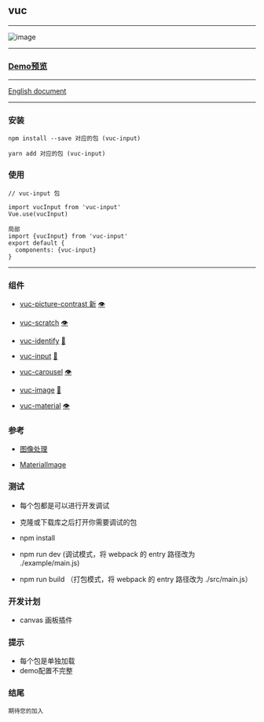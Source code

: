 ## vuc

---

![image](https://github.com/loo41/vuc/blob/master/doc/canvas.gif)

---

### [Demo预览](http://vuc.tianchenyong.top)

---

[English document](https://github.com/loo41/vuc/blob/master/README.md)

---

### 安装
```
npm install --save 对应的包 (vuc-input)

yarn add 对应的包 (vuc-input)
```

### 使用
```
// vuc-input 包

import vucInput from 'vuc-input'
Vue.use(vucInput)

局部
import {vucInput} from 'vuc-input'
export default {
  components: {vuc-input}
}
```

---

### 组件

- [vuc-picture-contrast 新](https://github.com/loo41/vuc/tree/master/package/vuc-picture-contrast) [👁️](http://vuc.tianchenyong.top/#/pictureC)

- [vuc-scratch](https://github.com/loo41/vuc/tree/master/package/vuc-scratch) [👁️](http://vuc.tianchenyong.top/#/scratch)

- [vuc-identify](https://github.com/loo41/vuc/tree/master/package/vuc-identify) [👀](http://vuc.tianchenyong.top/#/)

- [vuc-input](https://github.com/loo41/vuc/tree/master/package/vec-input) [👀](http://vuc.tianchenyong.top/#/identify)

- [vuc-carousel](https://github.com/loo41/vuc/tree/master/package/vuc-carousel) [👁️](http://vuc.tianchenyong.top/#/carousel)

- [vuc-image](https://github.com/loo41/vuc/tree/master/package/vuc-image) [👀](http://vuc.tianchenyong.top/#/image)

- [vuc-material](https://github.com/loo41/vuc/tree/master/package/vuc-material) [👁️](http://vuc.tianchenyong.top/#/materia)


### 参考

- [图像处理](https://www.cnblogs.com/st-leslie/p/8317850.html?utm_source=debugrun&utm_medium=referral)

- [MaterialImage](https://github.com/yscoder/MaterialImage)


### 测试

- 每个包都是可以进行开发调试

- 克隆或下载库之后打开你需要调试的包

- npm install

- npm run dev (调试模式，将 webpack 的 entry 路径改为 ./example/main.js)

- npm run build （打包模式，将 webpack 的 entry 路径改为 ./src/main.js）


### 开发计划

- canvas 画板插件

### 提示

- 每个包是单独加载
- demo配置不完整

### 结尾
```
期待您的加入
```
